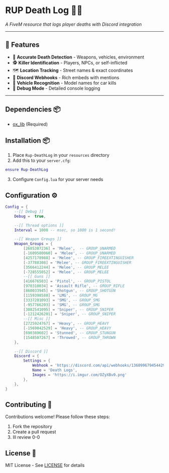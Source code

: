 # RUP Death Log 🔫💀  
*A FiveM resource that logs player deaths with Discord integration*  

---

## 🌟 Features  
- 🎯 **Accurate Death Detection** - Weapons, vehicles, environment  
- 🕵️ **Killer Identification** - Players, NPCs, or self-inflicted  
- 🗺️ **Location Tracking** - Street names & exact coordinates  
- 📨 **Discord Webhooks** - Rich embeds with mentions  
- 🚗 **Vehicle Recognition** - Model names for car kills  
- 🐛 **Debug Mode** - Detailed console logging  

---

## Dependencies 📦
- [ox_lib](https://github.com/overextended/ox_lib) (Required)

## Installation 📦
1. Place `Rup-DeathLog` in your `resources` directory
2. Add this to your `server.cfg`:
```lua
ensure Rup-DeathLog
```
3. Configure `Config.lua` for your server needs

## Configuration ⚙️
```lua
Config = {
    --[[ Debug ]]
    Debug =  true,

    --[[ Thread options ]]
    Interval = 1000 -- msec, so 1000 is 1 second!

    --[[ Weapon Groups ]]
    Weapon_Groups = {
        [2685387236] = 'Melee',  -- GROUP_UNARMED
        [-1609580060] = 'Melee', -- GROUP_UNARMED
        [4257178988] = 'Melee', -- GROUP_FIREEXTINGUISHER
        [-37788308] = 'Melee', -- GROUP_FIREEXTINGUISHER
        [3566412244] = 'Melee', -- GROUP_MELEE
        [-728555052] = 'Melee', -- GROUP_MELEE
        --[[ Guns ]]
        [416676503] = 'Pistol', -- GROUP_PISTOL
        [970310034] = 'Assault Rifle', -- GROUP_RIFLE
        [860033945] = 'Shotgun', -- GROUP_SHOTGUN
        [1159398588] = 'LMG', -- GROUP_MG
        [3337201093] = 'SMG', -- GROUP_SMG
        [-957766203] = 'SMG', -- GROUP_SMG
        [3082541095] = 'Sniper', -- GROUP_SNIPER
        [-1212426201] = 'Sniper', -- GROUP_SNIPER
        --[[ Misc ]]
        [2725924767] = 'Heavy', -- GROUP_HEAVY
        [-1569042529] = 'Heavy', -- GROUP_HEAVY
        [690389602] = 'Stunned', -- GROUP_STUNGUN
        [1548507267] = 'Throwed', -- GROUP_THROWN
    },

    --[[ Discord ]]
    Discord = {
        Settings = {
            Webhook = 'https://discord.com/api/webhooks/1360996794544296087/AnbFGodfZJwCSajk7vAzwrD-8oMn91UR_sHdWaop8jmSz6ZYotDAoTJ32cLaYYLq9ef1',
            Name = 'Death Logs',
            Images = 'https://i.imgur.com/OZyXBv0.png'
        },
    },
}
```
## Contributing 🤝
Contributions welcome! Please follow these steps:
1. Fork the repository
2. Create a pull request
4. Ill review 0-0

## License 📄
MIT License - See [LICENSE](LICENSE) for details
